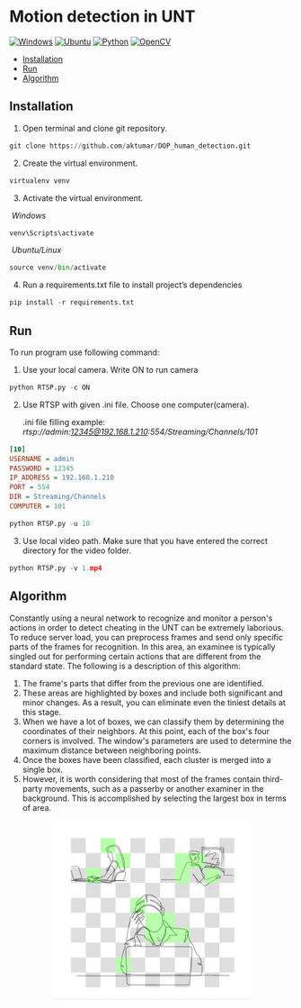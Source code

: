# Motion detection in UNT

[![Windows](https://img.shields.io/badge/Windows-0078D6?style=for-the-badge&logo=windows&logoColor=white)](https://support.microsoft.com/ru-ru/windows) [![Ubuntu](https://img.shields.io/badge/Ubuntu-E95420?style=for-the-badge&logo=ubuntu&logoColor=white)](https://ubuntu.com) [![Python](https://img.shields.io/badge/python-3670A0?style=for-the-badge&logo=python&logoColor=ffdd54)](https://www.python.org) [![OpenCV](https://img.shields.io/badge/opencv-%23white.svg?style=for-the-badge&logo=opencv&logoColor=white)](https://opencv.org)



- [Installation](#Installation)
- [Run](#Run)
- [Algorithm](#Algorithm)





<a name="Installation" />

## Installation

1. Open terminal and clone git repository. 

```python
git clone https://github.com/aktumar/DOP_human_detection.git
```

2. Create the virtual environment.

```python
virtualenv venv
```

3. Activate the virtual environment.

​	*Windows*

```python
venv\Scripts\activate
```

​	*Ubuntu/Linux*

```python
source venv/bin/activate
```

4. Run a requirements.txt file to install project’s dependencies

```python
pip install -r requirements.txt
```





<a name="Run" />

## Run

To run program use following command:

1. Use your local camera. Write ON to run camera

```python
python RTSP.py -c ON
```

2. Use RTSP with given .ini file. Choose one computer(camera). 

   .ini file filling example: *rtsp://admin:12345@192.168.1.210:554/Streaming/Channels/101*

```ini
[10]
USERNAME = admin
PASSWORD = 12345
IP_ADDRESS = 192.168.1.210
PORT = 554
DIR = Streaming/Channels
COMPUTER = 101
```

```python
python RTSP.py -u 10
```

3. Use local video path. Make sure that you have entered the correct directory for the video folder.

```python
python RTSP.py -v 1.mp4
```





<a name="Algorithm" />

## Algorithm

Constantly using a neural network to recognize and monitor a person's actions in order to detect cheating in the UNT can be extremely laborious. To reduce server load, you can preprocess frames and send only specific parts of the frames for recognition. In this area, an examinee is typically singled out for performing certain actions that are different from the standard state. The following is a description of this algorithm: 

1. The frame's parts that differ from the previous one are identified. 
2. These areas are highlighted by boxes and include both significant and minor changes. As a result, you can eliminate even the tiniest details at this stage. 
3. When we have a lot of boxes, we can classify them by determining the coordinates of their neighbors. At this point, each of the box's four corners is involved. The window's parameters are used to determine the maximum distance between neighboring points. 
4. Once the boxes have been classified, each cluster is merged into a single box. 
5. However, it is worth considering that most of the frames contain third-party movements, such as a passerby or another examiner in the background. This is accomplished by selecting the largest box in terms of area.

<p align="center">
    <img width="70%" src="https://github.com/aktumar/DOP_human_detection/blob/main/asset/Animation.gif"/> 
</p>


